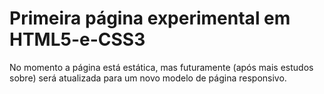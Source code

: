 # Primeira página experimental em HTML5-e-CSS3

No momento a página está estática, mas futuramente (após mais estudos sobre) será atualizada para um novo modelo de página responsivo.
